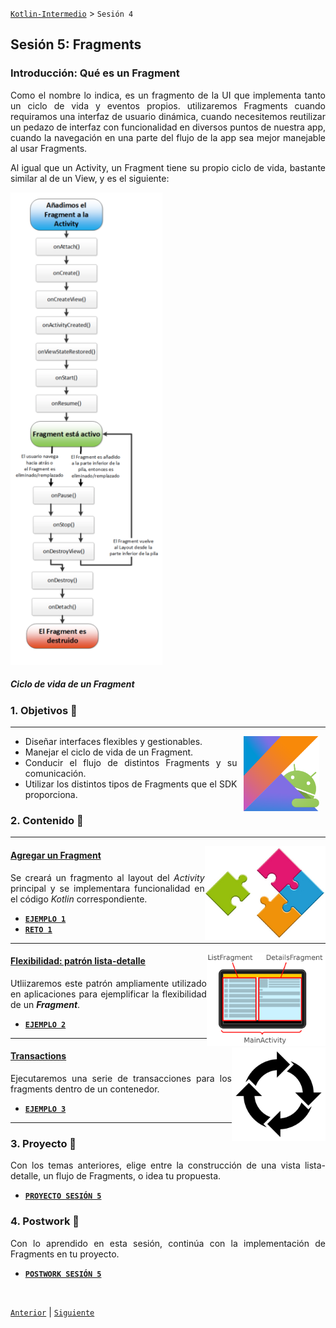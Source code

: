 [`Kotlin-Intermedio`](../Readme.md) > `Sesión 4`


## Sesión 5: Fragments

<div style="text-align: justify;">
  
  
  
### Introducción: Qué es un Fragment 

Como el nombre lo indica, es un fragmento de la UI que implementa tanto un ciclo de vida y eventos propios. utilizaremos Fragments cuando requiramos una interfaz de usuario dinámica, cuando necesitemos reutilizar un pedazo de interfaz con funcionalidad en diversos puntos de nuestra app, cuando la navegación en una parte del flujo de la app sea mejor manejable al usar Fragments.

Al igual que un Activity, un Fragment tiene su propio ciclo de vida, bastante similar al de un View, y es el siguiente:


<img src="images/fragment-cycle.png">
<h5>Ciclo de vida de un Fragment</h5>


### 1. Objetivos :dart: 

---

<img src="../images/android-kotlin.png" align="right" height="120" hspace="10">

- Diseñar interfaces flexibles y gestionables.
- Manejar el ciclo de vida de un Fragment.
- Conducir el flujo de distintos Fragments y su comunicación.
- Utilizar los distintos tipos de Fragments que el SDK proporciona.


### 2. Contenido :blue_book:

---

<img src="images/fragments.jpg" align="right" height="150"> 

#### <ins>Agregar un Fragment</ins>

Se creará un fragmento al layout del _Activity_ principal y se implementara funcionalidad en el código _Kotlin_ correspondiente.

- [**`EJEMPLO 1`**](Ejemplo-01/Readme.md)
- [**`RETO 1`**](Reto-01/Readme.md)

---

<img src="images/list-detail.png" align="right" height="150"> 

#### <ins>Flexibilidad: patrón lista-detalle</ins>

Utliizaremos este patrón ampliamente utilizado en aplicaciones para ejemplificar la flexibilidad de un ___Fragment___.

- [**`EJEMPLO 2`**](Ejemplo-02/Readme.md)

---

<img src="images/flow.png" align="right" height="150"> 

#### <ins>Transactions</ins>

Ejecutaremos una serie de transacciones para los fragments dentro de un contenedor.

- [**`EJEMPLO 3`**](Ejemplo-03/Readme.md)

---


### 3. Proyecto :hammer:

Con los temas anteriores, elige entre la construcción de una vista lista-detalle, un flujo de Fragments, o idea tu propuesta.

- [**`PROYECTO SESIÓN 5`**](Proyecto/Readme.md)

### 4. Postwork :memo:

Con lo aprendido en esta sesión, continúa con la implementación de Fragments en tu proyecto.

- [**`POSTWORK SESIÓN 5`**](Postwork/Readme.md)

<br/>

[`Anterior`](../Sesion-04/Readme.md) | [`Siguiente`](../Sesion-06/Readme.md)      

</div>


